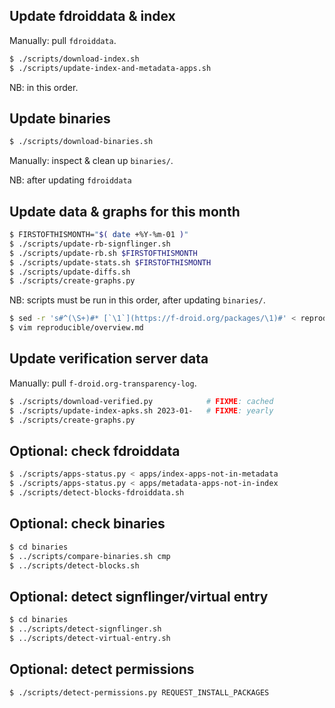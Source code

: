 ## Update fdroiddata & index

Manually: pull `fdroiddata`.

```sh
$ ./scripts/download-index.sh
$ ./scripts/update-index-and-metadata-apps.sh
```

NB: in this order.

## Update binaries

```sh
$ ./scripts/download-binaries.sh
```

Manually: inspect & clean up `binaries/`.

NB: after updating `fdroiddata`

## Update data & graphs for this month

```sh
$ FIRSTOFTHISMONTH="$( date +%Y-%m-01 )"
$ ./scripts/update-rb-signflinger.sh
$ ./scripts/update-rb.sh $FIRSTOFTHISMONTH
$ ./scripts/update-stats.sh $FIRSTOFTHISMONTH
$ ./scripts/update-diffs.sh
$ ./scripts/create-graphs.py
```

NB: scripts must be run in this order, after updating `binaries/`.

```sh
$ sed -r 's#^(\S+)#* [`\1`](https://f-droid.org/packages/\1)#' < reproducible/$FIRSTOFTHISMONTH-bins-adds
$ vim reproducible/overview.md
```

## Update verification server data

Manually: pull `f-droid.org-transparency-log`.

```sh
$ ./scripts/download-verified.py            # FIXME: cached
$ ./scripts/update-index-apks.sh 2023-01-   # FIXME: yearly
$ ./scripts/create-graphs.py
```

## Optional: check fdroiddata

```sh
$ ./scripts/apps-status.py < apps/index-apps-not-in-metadata
$ ./scripts/apps-status.py < apps/metadata-apps-not-in-index
$ ./scripts/detect-blocks-fdroiddata.sh
```

## Optional: check binaries

```sh
$ cd binaries
$ ../scripts/compare-binaries.sh cmp
$ ../scripts/detect-blocks.sh
```

## Optional: detect signflinger/virtual entry

```sh
$ cd binaries
$ ../scripts/detect-signflinger.sh
$ ../scripts/detect-virtual-entry.sh
```

## Optional: detect permissions

```sh
$ ./scripts/detect-permissions.py REQUEST_INSTALL_PACKAGES
```
